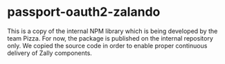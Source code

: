 # passport-oauth2-zalando

This is a copy of the internal NPM library which is being developed by the team Pizza.
For now, the package is published on the internal repository only. We copied the source code
in order to enable proper continuous delivery of Zally components.
